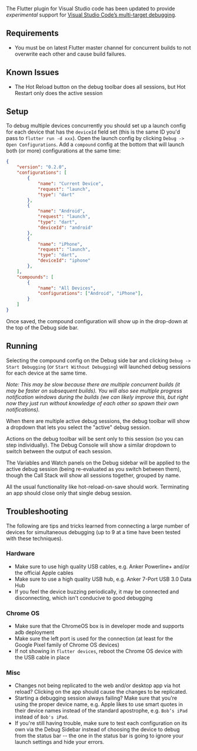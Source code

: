 The Flutter plugin for Visual Studio code has been updated to provide _experimental_ support for [Visual Studio Code’s multi-target debugging](https://code.visualstudio.com/docs/editor/debugging#_multitarget-debugging).

## Requirements
- You must be on latest Flutter master channel for concurrent builds to not overwrite each other and cause build failures.

## Known Issues
- The Hot Reload button on the debug toolbar does all sessions, but Hot Restart only does the active session


## Setup
To debug multiple devices concurrently you should set up a launch config for each device that has the `deviceId` field set (this is the same ID you'd pass to `flutter run -d xxx`). Open the launch config by clicking `Debug -> Open Configurations`. Add a `compound` config at the bottom that will launch both (or more) configurations at the same time:

```json
{
	"version": "0.2.0",
	"configurations": [
		{
			"name": "Current Device",
			"request": "launch",
			"type": "dart"
		},
		{
			"name": "Android",
			"request": "launch",
			"type": "dart",
			"deviceId": "android"
		},
		{
			"name": "iPhone",
			"request": "launch",
			"type": "dart",
			"deviceId": "iphone"
		},
	],
	"compounds": [
		{
			"name": "All Devices",
			"configurations": ["Android", "iPhone"],
		}
	]
}
```

Once saved, the compound configuration will show up in the drop-down at the top of the Debug side bar.

## Running
Selecting the compound config on the Debug side bar and clicking `Debug -> Start Debugging` (or `Start Without Debugging`) will launched debug sessions for each device at the same time.

_Note: This may be slow because there are multiple concurrent builds (it may be faster on subsequent builds). You will also see multiple progress notification windows during the builds (we can likely improve this, but right now they just run without knowledge of each other so spawn their own notifications)._

When there are multiple active debug sessions, the debug toolbar will show a dropdown that lets you select the "active" debug session.

Actions on the debug toolbar will be sent only to this session (so you can step individually). The Debug Console will show a similar dropdown to switch between the output of each session.

The Variables and Watch panels on the Debug sidebar will be applied to the active debug session (being re-evaluated as you switch between them), though the Call Stack will show all sessions together, grouped by name.

All the usual functionality like hot-reload-on-save should work. Terminating an app should close only that single debug session.

## Troubleshooting
The following are tips and tricks learned from connecting a large number of devices for simultaneous debugging (up to 9 at a time have been tested with these techniques).

### Hardware
- Make sure to use high quality USB cables, e.g. Anker Powerline+ and/or the official Apple cables
- Make sure to use a high quality USB hub, e.g. Anker 7-Port USB 3.0 Data Hub
- If you feel the device buzzing periodically, it may be connected and disconnecting, which isn't conducive to good debugging

### Chrome OS
- Make sure that the ChromeOS box is in developer mode and supports adb deployment
- Make sure the left port is used for the connection (at least for the Google Pixel family of Chrome OS devices)
- If not showing in ```flutter devices```, reboot the Chrome OS device with the USB cable in place

### Misc
- Changes not being replicated to the web and/or desktop app via hot reload? Clicking on the app should cause the changes to be replicated.
- Starting a debugging session always failing? Make sure that you're using the proper device name, e.g. Apple likes to use smart quotes in their device names instead of the standard apostrophe, e.g. ```Bob’s iPad``` instead of ```Bob's iPad```.
- If you're still having trouble, make sure to test each configuration on its own via the Debug Sidebar instead of choosing the device to debug from the status bar -- the one in the status bar is going to ignore your launch settings and hide your errors.